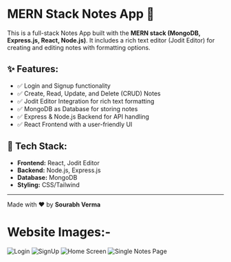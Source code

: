 # MERN Stack Notes App 📝

This is a full-stack Notes App built with the **MERN stack (MongoDB, Express.js, React, Node.js)**. It includes a rich text editor (Jodit Editor) for creating and editing notes with formatting options.

## ✨ Features:
- ✅ Login and Signup functionality
- ✅ Create, Read, Update, and Delete (CRUD) Notes
- ✅ Jodit Editor Integration for rich text formatting
- ✅ MongoDB as Database for storing notes
- ✅ Express & Node.js Backend for API handling
- ✅ React Frontend with a user-friendly UI

## 📌 Tech Stack:
- **Frontend:** React, Jodit Editor
- **Backend:** Node.js, Express.js
- **Database:** MongoDB
- **Styling:** CSS/Tailwind

---

Made with ❤️ by **Sourabh Verma**


# Website Images:-
![Login](https://github.com/sourabh1211/NotesApp/blob/7bbb672c2693b9bb8478a0f5c8235affbd843ed0/Screenshot%202025-01-30%20185821.png)
![SignUp](https://github.com/sourabh1211/NotesApp/blob/7c38afd7d2d0fb0865de98c6330fd35a0664ca30/Screenshot%202025-01-30%20185841.png)
![Home Screen](https://github.com/sourabh1211/NotesApp/blob/5f27dddacb4a8beed08e1193263f48051f7b6388/Screenshot%202025-01-30%20190116.png)
![Single Notes Page](https://github.com/sourabh1211/NotesApp/blob/2ea71b26ae8b127b6051622a155023b7a43b6302/Screenshot%202025-01-30%20190153.png)
